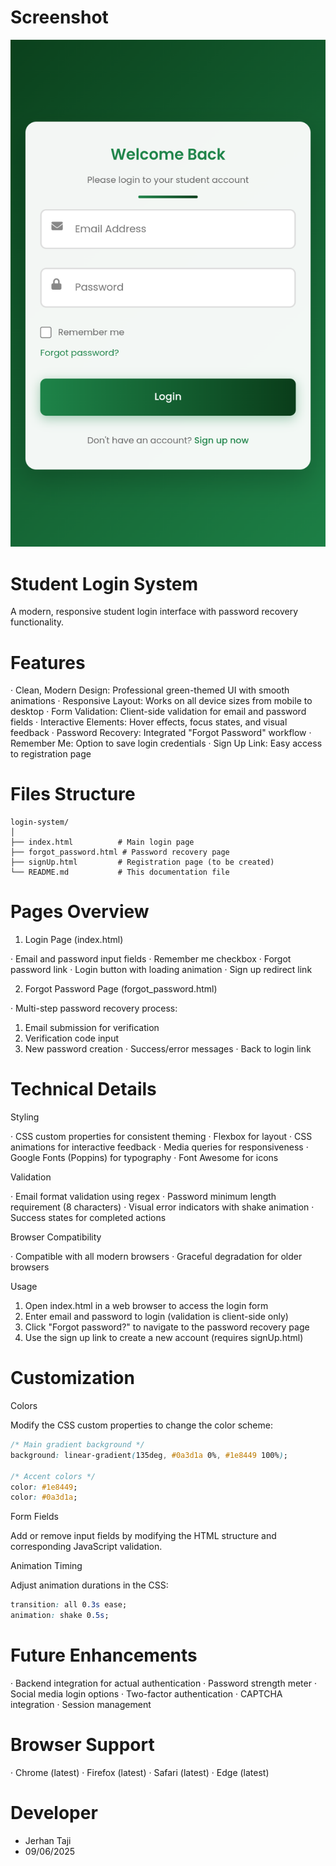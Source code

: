 # Screenshot
![Screenshot of interactive login form](img/IMG_20250906_004958.png)

# Student Login System

A modern, responsive student login interface with password recovery functionality.

# Features

· Clean, Modern Design: Professional green-themed UI with smooth animations
· Responsive Layout: Works on all device sizes from mobile to desktop
· Form Validation: Client-side validation for email and password fields
· Interactive Elements: Hover effects, focus states, and visual feedback
· Password Recovery: Integrated "Forgot Password" workflow
· Remember Me: Option to save login credentials
· Sign Up Link: Easy access to registration page

# Files Structure

```
login-system/
│
├── index.html          # Main login page
├── forgot_password.html # Password recovery page
├── signUp.html         # Registration page (to be created)
└── README.md           # This documentation file
```

# Pages Overview

1. Login Page (index.html)

· Email and password input fields
· Remember me checkbox
· Forgot password link
· Login button with loading animation
· Sign up redirect link

2. Forgot Password Page (forgot_password.html)

· Multi-step password recovery process:
  1. Email submission for verification
  2. Verification code input
  3. New password creation
· Success/error messages
· Back to login link

# Technical Details

Styling

· CSS custom properties for consistent theming
· Flexbox for layout
· CSS animations for interactive feedback
· Media queries for responsiveness
· Google Fonts (Poppins) for typography
· Font Awesome for icons

Validation

· Email format validation using regex
· Password minimum length requirement (8 characters)
· Visual error indicators with shake animation
· Success states for completed actions

Browser Compatibility

· Compatible with all modern browsers
· Graceful degradation for older browsers

Usage

1. Open index.html in a web browser to access the login form
2. Enter email and password to login (validation is client-side only)
3. Click "Forgot password?" to navigate to the password recovery page
4. Use the sign up link to create a new account (requires signUp.html)

# Customization

Colors

Modify the CSS custom properties to change the color scheme:

```css
/* Main gradient background */
background: linear-gradient(135deg, #0a3d1a 0%, #1e8449 100%);

/* Accent colors */
color: #1e8449;
color: #0a3d1a;
```

Form Fields

Add or remove input fields by modifying the HTML structure and corresponding JavaScript validation.

Animation Timing

Adjust animation durations in the CSS:

```css
transition: all 0.3s ease;
animation: shake 0.5s;
```

# Future Enhancements

· Backend integration for actual authentication
· Password strength meter
· Social media login options
· Two-factor authentication
· CAPTCHA integration
· Session management

# Browser Support

· Chrome (latest)
· Firefox (latest)
· Safari (latest)
· Edge (latest)

# Developer
- Jerhan Taji
- 09/06/2025
